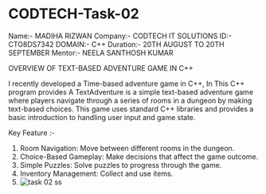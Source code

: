 # CODTECH-Task-02
Name:- MADIHA RIZWAN
Company:- CODTECH IT SOLUTIONS 
ID:- CTO8DS7342 
DOMAIN:- C++ 
Duration:- 20TH AUGUST TO 20TH SEPTEMBER
Mentor:- NEELA SANTHOSH KUMAR

OVERVIEW OF TEXT-BASED ADVENTURE GAME IN C++

I recently developed a Time-based adventure game in C++, In This C++ program provides A TextAdventure is a simple text-based adventure game where players navigate through a series of rooms in a dungeon by making text-based choices. This game uses standard C++ libraries and provides a basic introduction to handling user input and game state.

Key Feature :- 

1. Room Navigation: Move between different rooms in the dungeon.
2. Choice-Based Gameplay: Make decisions that affect the game outcome.
3. Simple Puzzles: Solve puzzles to progress through the game.
4. Inventory Management: Collect and use items.
5. ![task 02 ss](https://github.com/user-attachments/assets/a884b3f1-3098-4e0f-a308-0cb9bc46d6e0)

